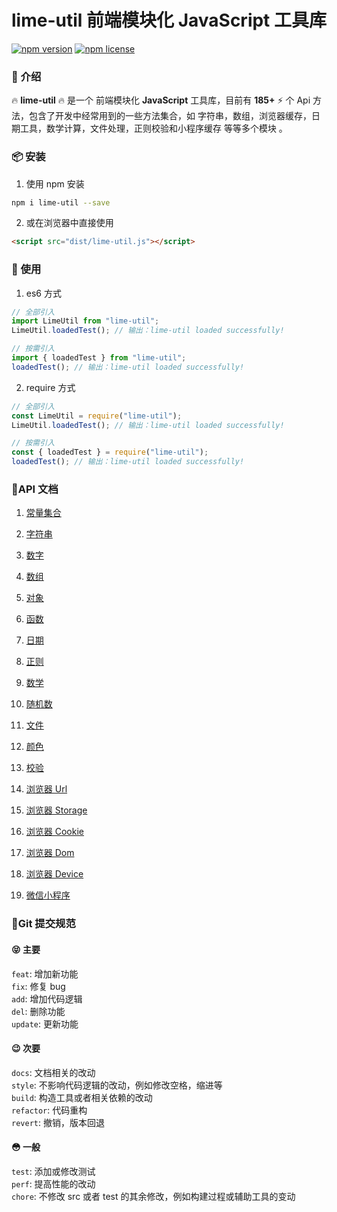# lime-util 前端模块化 JavaScript 工具库

[![npm version](https://img.shields.io/npm/v/xe-utils.svg?style=flat-square)](https://github.com/qq575792372/lime-util)
[![npm license](https://img.shields.io/github/license/mashape/apistatus.svg)](LICENSE)

### 🚀 介绍

🔥 **lime-util** 🔥 是一个 前端模块化 **JavaScript** 工具库，目前有 **185+** ⚡️ 个 Api 方法，包含了开发中经常用到的一些方法集合，如 字符串，数组，浏览器缓存，日期工具，数学计算，文件处理，正则校验和小程序缓存 等等多个模块 。

### 📦 安装

1. 使用 npm 安装

```bash
npm i lime-util --save
```

2. 或在浏览器中直接使用

```html
<script src="dist/lime-util.js"></script>
```

### 🎨 使用

1. es6 方式

```javascript
// 全部引入
import LimeUtil from "lime-util";
LimeUtil.loadedTest(); // 输出：lime-util loaded successfully!

// 按需引入
import { loadedTest } from "lime-util";
loadedTest(); // 输出：lime-util loaded successfully!
```

2. require 方式

```javascript
// 全部引入
const LimeUtil = require("lime-util");
LimeUtil.loadedTest(); // 输出：lime-util loaded successfully!

// 按需引入
const { loadedTest } = require("lime-util");
loadedTest(); // 输出：lime-util loaded successfully!
```

### 📝API 文档

1. [常量集合](https://github.com/qq575792372/lime-util/blob/master/doc/constant.md)

2. [字符串](https://github.com/qq575792372/lime-util/blob/master/doc/string.md)

3. [数字](https://github.com/qq575792372/lime-util/blob/master/doc/number.md)
4. [数组](https://github.com/qq575792372/lime-util/blob/master/doc/array.md)
5. [对象](https://github.com/qq575792372/lime-util/blob/master/doc/object.md)
6. [函数](https://github.com/qq575792372/lime-util/blob/master/doc/function.md)

7. [日期](https://github.com/qq575792372/lime-util/blob/master/doc/date.md)
8. [正则](https://github.com/qq575792372/lime-util/blob/master/doc/regexp.md)

9. [数学](https://github.com/qq575792372/lime-util/blob/master/doc/math.md)

10. [随机数](https://github.com/qq575792372/lime-util/blob/master/doc/random.md)

11. [文件](https://github.com/qq575792372/lime-util/blob/master/doc/file.md)

12. [颜色](https://github.com/qq575792372/lime-util/blob/master/doc/color.md)

13. [校验](https://github.com/qq575792372/lime-util/blob/master/doc/validate.md)

14. [浏览器 Url](https://github.com/qq575792372/lime-util/blob/master/doc/browser-url.md)
15. [浏览器 Storage](https://github.com/qq575792372/lime-util/blob/master/doc/browser-storage.md)
16. [浏览器 Cookie](https://github.com/qq575792372/lime-util/blob/master/doc/browser-cookie.md)
17. [浏览器 Dom](https://github.com/qq575792372/lime-util/blob/master/doc/browser-dom.md)
18. [浏览器 Device](https://github.com/qq575792372/lime-util/blob/master/doc/browser-device.md)

19. [微信小程序](https://github.com/qq575792372/lime-util/blob/master/doc/xcx.md)

### 🔖Git 提交规范

#### 😝 主要

`feat`: 增加新功能  
`fix`: 修复 bug  
`add`: 增加代码逻辑  
`del`: 删除功能  
`update`: 更新功能

#### 😉 次要

`docs`: 文档相关的改动  
`style`: 不影响代码逻辑的改动，例如修改空格，缩进等  
`build`: 构造工具或者相关依赖的改动  
`refactor`: 代码重构  
`revert`: 撤销，版本回退

#### 😳 一般

`test`: 添加或修改测试  
`perf`: 提高性能的改动  
`chore`: 不修改 src 或者 test 的其余修改，例如构建过程或辅助工具的变动
